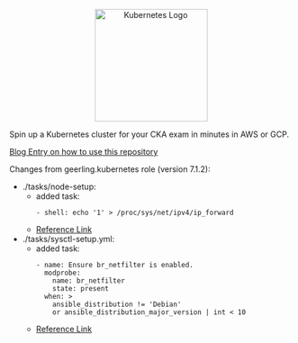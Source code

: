 <p align="center">
  <img height="200" title="Kubernetes Logo" src="images/k8s_logo_with_border.png">
</p>

Spin up a Kubernetes cluster for your CKA exam in minutes in AWS or GCP.

[Blog Entry on how to use this repository](https://mford.io/posts/easy-kubeadm-k8s-cluster/)

<!-- # Table Of Contents
- [Kubernetes Certification Motivation and Study Resources](readme/certification_and_study.md)
- [Building your Kubernetes Cluster for Studying](readme/building_the_cluster.md)
- [CKAD Exam Tips/Useful Kubernetes Links and Commands](readme/kubernetes_links.md) -->

Changes from geerling.kubernetes role (version 7.1.2):
- ./tasks/node-setup:
  - added task:
    ```
    - shell: echo '1' > /proc/sys/net/ipv4/ip_forward
    ```
  - [Reference Link](https://www.edureka.co/community/18636/error-while-setting-up-kubernetes)
- ./tasks/sysctl-setup.yml:
  - added task: 
      ```
      - name: Ensure br_netfilter is enabled.
        modprobe:
          name: br_netfilter
          state: present
        when: >
          ansible_distribution != 'Debian'
          or ansible_distribution_major_version | int < 10
      ```
  - [Reference Link](https://github.com/geerlingguy/ansible-role-kubernetes/issues/92?utm_source=pocket_saves)
